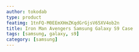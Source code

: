 ```yaml
---
author: tokodab
type: product
featimg: 1tnFQ-M0EEmXHmZKqdGrGjsV65XV4ob2n
title: Iron Man Avengers Samsung Galaxy S9 Case
tags: [samsung, galaxy, s9]
category: [samsung]
---
```

